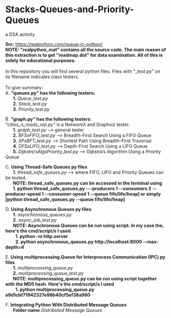 # Stacks-Queues-and-Priority-Queues
a DSA activity

**Src:** https://realpython.com/queue-in-python/ <br>
**NOTE: "realpython_mat" contains all the source code. The main reason of this extraction is to get "roadmap.dot" for data examination. All of this is solely for educational purposes.**<br><br>
In this repository you will find several python files. Files with "_test.py" on its filename indicates class testers.<br><br>
To give summary:<br>
A. **"queues.py" has the following testers:**<br>
&nbsp;&nbsp;&nbsp;&nbsp;&nbsp;&nbsp;**1.** *Queue_test.py*<br>
&nbsp;&nbsp;&nbsp;&nbsp;&nbsp;&nbsp;**2.** *Stack_test.py*<br>
&nbsp;&nbsp;&nbsp;&nbsp;&nbsp;&nbsp;**3.** *Priority_test.py*<br>

B. **"graph.py" has the following testers:**<br>
*"cities_n_roads_rep.py"* is a NetworkX and Graphviz tester. <br>
&nbsp;&nbsp;&nbsp;&nbsp;&nbsp;&nbsp;**1.** *graph_test.py* --> general tester<br>
&nbsp;&nbsp;&nbsp;&nbsp;&nbsp;&nbsp;**2.** *BFSxFIFO_test.py* --> Breadth-First Search Using a FIFO Queue<br>
&nbsp;&nbsp;&nbsp;&nbsp;&nbsp;&nbsp;**3.** *SPxBFT_test.py* --> Shortest Path Using Breadth-First Traversal<br>
&nbsp;&nbsp;&nbsp;&nbsp;&nbsp;&nbsp;**4.** *DFSxLIFO_test.py* --> Depth-First Search Using a LIFO Queue<br>
&nbsp;&nbsp;&nbsp;&nbsp;&nbsp;&nbsp;**5.** *Dijkstra’sAlgxPriority_test.py* --> Dijkstra’s Algorithm Using a Priority Queue<br>

C. **Using Thread-Safe Queues py files**<br>
&nbsp;&nbsp;&nbsp;&nbsp;&nbsp;&nbsp;**1.** *thread_safe_queues.py* --> where FIFO, LIFO and Priority Queues can be tested.<br>
&nbsp;&nbsp;&nbsp;&nbsp;&nbsp;&nbsp;**NOTE: thread_safe_queues.py can be accessed in the terminal using**<br>
&nbsp;&nbsp;&nbsp;&nbsp;&nbsp;&nbsp;**1. python thread_safe_queues.py  ---producers 1  --consumers 2  --producer-speed 1  --consumer-speed 1  --queue fifo/lifo/heap] or simply [python thread_safe_queues.py  --queue fifo/lifo/heap]**<br> 

D. **Using Asynchronous Queues py files**<br>
&nbsp;&nbsp;&nbsp;&nbsp;&nbsp;&nbsp;**1.** *asynchronous_queues.py*<br>
&nbsp;&nbsp;&nbsp;&nbsp;&nbsp;&nbsp;**2.** *async_job_test.py*<br>
&nbsp;&nbsp;&nbsp;&nbsp;&nbsp;&nbsp;**NOTE: Asynchronous Queues can be run using script. In my case the, here's the cmd/script/s I used**<br> 
&nbsp;&nbsp;&nbsp;&nbsp;&nbsp;&nbsp;&nbsp;&nbsp;**1. python -m http.server**<br> 
&nbsp;&nbsp;&nbsp;&nbsp;&nbsp;&nbsp;&nbsp;&nbsp;**2. python asynchronous_queues.py http://localhost:8000 --max-depth=4**<br> 

E. **Using multiprocessing.Queue for Interprocess Communication (IPC) py files**<br>
&nbsp;&nbsp;&nbsp;&nbsp;&nbsp;&nbsp;**1.** *multiprocessing_queue.py*<br>
&nbsp;&nbsp;&nbsp;&nbsp;&nbsp;&nbsp;**2.** *multiprocessing_queue_test.py*<br>
&nbsp;&nbsp;&nbsp;&nbsp;&nbsp;&nbsp;**NOTE: multiprocessing_queue.py can be run using script together with the MD5 hash. Here's the cmd/script/s I used**<br> 
&nbsp;&nbsp;&nbsp;&nbsp;&nbsp;&nbsp;&nbsp;&nbsp;**1. python multiprocessing_queue.py a9d1cbf71942327e98b40cf5ef38a960**<br> 

F. **Integrating Python With Distributed Message Queues**<br>
&nbsp;&nbsp;&nbsp;&nbsp;&nbsp;&nbsp;**Folder name** *Distributed Message Queues*<br>
